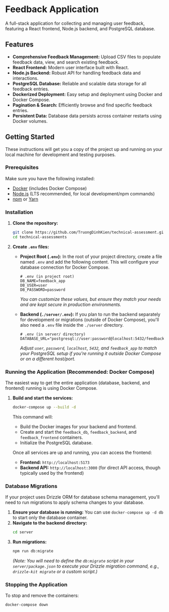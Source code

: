 # Feedback Application

A full-stack application for collecting and managing user feedback, featuring a React frontend, Node.js backend, and PostgreSQL database.

## Features

* **Comprehensive Feedback Management:** Upload CSV files to populate feedback data, view, and search existing feedback.
* **React Frontend:** Modern user interface built with React.
* **Node.js Backend:** Robust API for handling feedback data and interactions.
* **PostgreSQL Database:** Reliable and scalable data storage for all feedback entries.
* **Dockerized Deployment:** Easy setup and deployment using Docker and Docker Compose.
* **Pagination & Search:** Efficiently browse and find specific feedback entries.
* **Persistent Data:** Database data persists across container restarts using Docker volumes.

## Getting Started

These instructions will get you a copy of the project up and running on your local machine for development and testing purposes.

### Prerequisites

Make sure you have the following installed:

* [Docker](https://www.docker.com/get-started) (includes Docker Compose)
* [Node.js](https://nodejs.org/en/download/) (LTS recommended, for local development/npm commands)
* [npm](https://www.npmjs.com/get-npm) or [Yarn](https://yarnpkg.com/)

### Installation

1.  **Clone the repository:**
    ```bash
    git clone https://github.com/TruongDinhKien/technical-assessment.git
    cd technical-assessments
    ```

2.  **Create `.env` files:**
    * **Project Root (`.env`):** In the root of your project directory, create a file named `.env` and add the following content. This will configure your database connection for Docker Compose.

        ```dotenv
        # .env (in project root)
        DB_NAME=feedback_app
        DB_USER=user
        DB_PASSWORD=password
        ```

        *You can customize these values, but ensure they match your needs and are kept secure in production environments.*

    * **Backend (`./server/.env`):** If you plan to run the backend separately for development or migrations (outside of Docker Compose), you'll also need a `.env` file inside the `./server` directory.

        ```dotenv
        # .env (in server/ directory)
        DATABASE_URL="postgresql://user:password@localhost:5432/feedback_app"
        ```
        *Adjust `user`, `password`, `localhost`, `5432`, and `feedback_app` to match your PostgreSQL setup if you're running it outside Docker Compose or on a different host/port.*

### Running the Application (Recommended: Docker Compose)

The easiest way to get the entire application (database, backend, and frontend) running is using Docker Compose.

1.  **Build and start the services:**
    ```bash
    docker-compose up --build -d
    ```
    This command will:
    * Build the Docker images for your backend and frontend.
    * Create and start the `feedback_db`, `feedback_backend`, and `feedback_frontend` containers.
    * Initialize the PostgreSQL database.

    Once all services are up and running, you can access the frontend:
    * **Frontend:** `http://localhost:5173`
    * **Backend API:** `http://localhost:3000` (for direct API access, though typically used by the frontend)


### Database Migrations

If your project uses Drizzle ORM for database schema management, you'll need to run migrations to apply schema changes to your database.

1.  **Ensure your database is running:** You can use `docker-compose up -d db` to start only the database container.
2.  **Navigate to the backend directory:**
    ```bash
    cd server
    ```
3.  **Run migrations:**
    ```bash
    npm run db:migrate
    ```
    *(Note: You will need to define the `db:migrate` script in your `server/package.json` to execute your Drizzle migration command, e.g., `drizzle-kit migrate` or a custom script.)*

### Stopping the Application

To stop and remove the containers:
```bash
docker-compose down